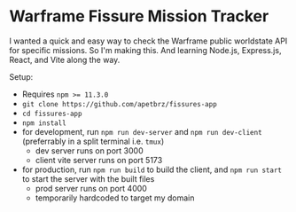 # Warframe Fissure Mission Tracker

I wanted a quick and easy way to check the Warframe public worldstate API for specific missions. So I'm making this. And learning Node.js, Express.js, React, and Vite along the way.

Setup:
- Requires `npm >= 11.3.0`
- `git clone https://github.com/apetbrz/fissures-app`
- `cd fissures-app`
- `npm install`
- for development, run `npm run dev-server` and `npm run dev-client` (preferrably in a split terminal i.e. `tmux`)
  - dev server runs on port 3000
  - client vite server runs on port 5173
- for production, run `npm run build` to build the client, and `npm run start` to start the server with the built files
  - prod server runs on port 4000
  - temporarily hardcoded to target my domain
